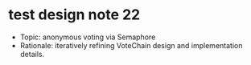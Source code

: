 # test design note 22

- Topic: anonymous voting via Semaphore
- Rationale: iteratively refining VoteChain design and implementation details.
